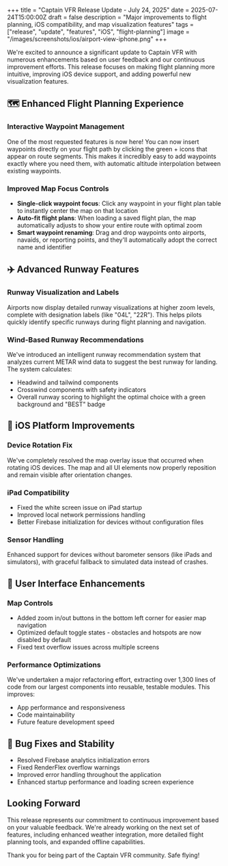 +++
title = "Captain VFR Release Update - July 24, 2025"
date = 2025-07-24T15:00:00Z
draft = false
description = "Major improvements to flight planning, iOS compatibility, and map visualization features"
tags = ["release", "update", "features", "iOS", "flight-planning"]
image = "/images/screenshots/ios/airport-view-iphone.png"
+++

We're excited to announce a significant update to Captain VFR with numerous enhancements based on user feedback and our continuous improvement efforts. This release focuses on making flight planning more intuitive, improving iOS device support, and adding powerful new visualization features.

## 🗺️ Enhanced Flight Planning Experience

### Interactive Waypoint Management
One of the most requested features is now here! You can now insert waypoints directly on your flight path by clicking the green + icons that appear on route segments. This makes it incredibly easy to add waypoints exactly where you need them, with automatic altitude interpolation between existing waypoints.

### Improved Map Focus Controls
- **Single-click waypoint focus**: Click any waypoint in your flight plan table to instantly center the map on that location
- **Auto-fit flight plans**: When loading a saved flight plan, the map automatically adjusts to show your entire route with optimal zoom
- **Smart waypoint renaming**: Drag and drop waypoints onto airports, navaids, or reporting points, and they'll automatically adopt the correct name and identifier

## ✈️ Advanced Runway Features

### Runway Visualization and Labels
Airports now display detailed runway visualizations at higher zoom levels, complete with designation labels (like "04L", "22R"). This helps pilots quickly identify specific runways during flight planning and navigation.

### Wind-Based Runway Recommendations
We've introduced an intelligent runway recommendation system that analyzes current METAR wind data to suggest the best runway for landing. The system calculates:
- Headwind and tailwind components
- Crosswind components with safety indicators
- Overall runway scoring to highlight the optimal choice with a green background and "BEST" badge

## 📱 iOS Platform Improvements

### Device Rotation Fix
We've completely resolved the map overlay issue that occurred when rotating iOS devices. The map and all UI elements now properly reposition and remain visible after orientation changes.

### iPad Compatibility
- Fixed the white screen issue on iPad startup
- Improved local network permissions handling
- Better Firebase initialization for devices without configuration files

### Sensor Handling
Enhanced support for devices without barometer sensors (like iPads and simulators), with graceful fallback to simulated data instead of crashes.

## 🎯 User Interface Enhancements

### Map Controls
- Added zoom in/out buttons in the bottom left corner for easier map navigation
- Optimized default toggle states - obstacles and hotspots are now disabled by default
- Fixed text overflow issues across multiple screens

### Performance Optimizations
We've undertaken a major refactoring effort, extracting over 1,300 lines of code from our largest components into reusable, testable modules. This improves:
- App performance and responsiveness
- Code maintainability
- Future feature development speed

## 🔧 Bug Fixes and Stability

- Resolved Firebase analytics initialization errors
- Fixed RenderFlex overflow warnings
- Improved error handling throughout the application
- Enhanced startup performance and loading screen experience

## Looking Forward

This release represents our commitment to continuous improvement based on your valuable feedback. We're already working on the next set of features, including enhanced weather integration, more detailed flight planning tools, and expanded offline capabilities.

Thank you for being part of the Captain VFR community. Safe flying!

